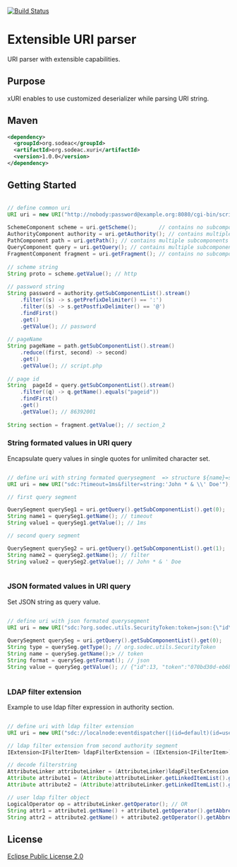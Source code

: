 
[![Build Status](https://travis-ci.org/spalarus/java-sodeac-xuri.svg?branch=master)](https://travis-ci.org/spalarus/java-sodeac-xuri)
# Extensible URI parser
URI parser with extensible capabilities.

## Purpose

xURI enables to use customized deserializer while parsing URI string.

## Maven

```xml
<dependency>
  <groupId>org.sodeac</groupId>
  <artifactId>org.sodeac.xuri</artifactId>
  <version>1.0.0</version>
</dependency>
```

## Getting Started

```java

// define common uri
URI uri = new URI("http://nobody:password@example.org:8080/cgi-bin/script.php?action=submit&pageid=86392001#section_2");
		
SchemeComponent scheme = uri.getScheme();       // contains no subcomponent
AuthorityComponent authority = uri.getAuthority(); // contains multiple subcomponents of type AuthoritySubComponent
PathComponent path = uri.getPath(); // contains multiple subcomponents of type PathSegment
QueryComponent query = uri.getQuery(); // contains multiple subcomponents of type PathSegment
FragmentComponent fragment = uri.getFragment(); // contains no subcomponent
	
// scheme string
String proto = scheme.getValue(); // http
		
// password string
String password = authority.getSubComponentList().stream()
	.filter((s) -> s.getPrefixDelimiter() == ':')
	.filter((s) -> s.getPostfixDelimiter() == '@')
	.findFirst()
	.get()
	.getValue(); // password
		
// pageName
String pageName = path.getSubComponentList().stream()
	.reduce((first, second) -> second)
	.get()
	.getValue(); // script.php
		
// page id
String  pageId = query.getSubComponentList().stream()
	.filter((q) -> q.getName().equals("pageid"))
	.findFirst()
	.get()
	.getValue(); // 86392001
		
String section = fragment.getValue(); // section_2
```
### String formated values in URI query

Encapsulate query values in single quotes for unlimited character set.

```java

// define uri with string formated querysegment  => structure ${name}=string:'${value}'
URI uri = new URI("sdc:?timeout=1ms&filter=string:'John * & \\' Doe'");

// first query segment

QuerySegment querySeg1 = uri.getQuery().getSubComponentList().get(0);
String name1 = querySeg1.getName(); // timeout
String value1 = querySeg1.getValue(); // 1ms

// second query segment

QuerySegment querySeg2 = uri.getQuery().getSubComponentList().get(1);
String name2 = querySeg2.getName(); // filter
String value2 = querySeg2.getValue(); // John * & ' Doe
    
```

### JSON formated values in URI query

Set JSON string as query value.

```java

// define uri with json formated querysegment 
URI uri = new URI("sdc:?org.sodec.utils.SecurityToken:token=json:{\"id\":13, \"token\":\"070bd30d-eb6b-46ec-8d58-301adfe38c19\", signer:{\"id\":1, \"token\":\"dc2a5993-f2b4-46f2-a7a2-e2a4376f9df7\"} }");
		
QuerySegment querySeg = uri.getQuery().getSubComponentList().get(0);
String type = querySeg.getType(); // org.sodec.utils.SecurityToken
String name = querySeg.getName();> // token
String format = querySeg.getFormat(); // json
String value = querySeg.getValue(); // {"id":13, "token":"070bd30d-eb6b-46ec-8d58-301adfe38c19", signer:{"id":1, "token":"dc2a5993-f2b4-46f2-a7a2-e2a4376f9df7"} }
    
```

### LDAP filter extension

Example to use ldap filter expression in authority section. 

```java

// define uri with ldap filter extension
URI uri = new URI("sdc://localnode:eventdispatcher(|(id=default)(id=user))/org.sodeac.user.service");

// ldap filter extension from second authority segment
IExtension<IFilterItem> ldapFilterExtension = (IExtension<IFilterItem>) uri.getAuthority().getSubComponentList().get(1).getExtension(LDAPFilterExtension.TYPE);

// decode filterstring
AttributeLinker attributeLinker = (AttributeLinker)ldapFilterExtension.decodeFromString(ldapFilterExtension.getExpression());
Attribute attribute1 = (Attribute)attributeLinker.getLinkedItemList().get(0);
Attribute attribute2 = (Attribute)attributeLinker.getLinkedItemList().get(1);

// user ldap filter object
LogicalOperator op = attributeLinker.getOperator(); // OR
String attr1 = attribute1.getName() + attribute1.getOperator().getAbbreviation() +  attribute1.getValue(); // id=default
String attr2 = attribute2.getName() + attribute2.getOperator().getAbbreviation() +  attribute2.getValue(); // id=user
```

## License
[Eclipse Public License 2.0](https://github.com/spalarus/java-sodeac-xuri/blob/master/LICENSE)
